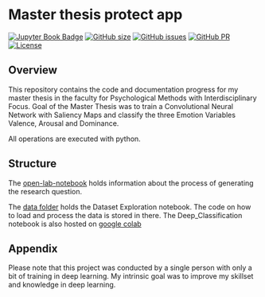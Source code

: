 # Master thesis protect app

[![Jupyter Book Badge](https://jupyterbook.org/badge.svg)](https://github.com/JNPauli/Protect_app_master_thesis)
[![GitHub size](https://img.shields.io/github/repo-size/JNPauli/Protect_app_master_thesis)](https://github.com/JNPauli/Protect_app_master_thesis/archive/master.zip)
[![GitHub issues](https://img.shields.io/github/issues/JNPauli/Protect_app_master_thesis?style=plastic)](https://github.com/JNPauli/Protect_app_master_thesis/issues)
[![GitHub PR](https://img.shields.io/github/issues-pr/JNPauli/Protect_app_master_thesis)](https://github.com/JNPauli/Protect_app_master_thesis/pulls)
[![License](https://img.shields.io/github/license/JNPauli/Protect_app_master_thesis)](https://github.com/JNPauli/Protect_app_master_thesis)


## Overview
This repository contains the code and documentation progress for my master thesis in the faculty for Psychological Methods with Interdisciplinary Focus.
Goal of the Master Thesis was to train a Convolutional Neural Network with Saliency Maps and classify the three Emotion Variables Valence, Arousal and Dominance.

All operations are executed with python.

## Structure
The [open-lab-notebook](https://github.com/JNPauli/Protect_app_master_thesis/tree/main/open-lab-notebook) holds information about the process of generating the research question.

The [data folder](https://github.com/JNPauli/Protect_app_master_thesis/tree/main/data) holds the Dataset Exploration notebook. The code on how to load and process the data is stored in there. The Deep_Classification notebook is also hosted on [google colab](https://colab.research.google.com/drive/1kryYK0KILHHfUcC4Jj6U70wLl2dnkfFW?usp=sharing)

## Appendix
Please note that this project was conducted by a single person with only a bit of training in deep learning. My intrinsic goal was to improve my skillset and knowledge in deep learning.

